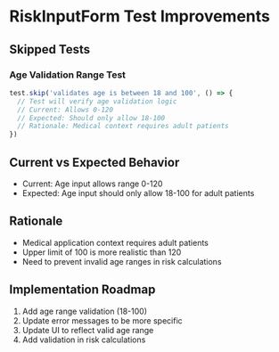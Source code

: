 # RiskInputForm Test Improvements

## Skipped Tests

### Age Validation Range Test
```javascript
test.skip('validates age is between 18 and 100', () => {
  // Test will verify age validation logic
  // Current: Allows 0-120
  // Expected: Should only allow 18-100
  // Rationale: Medical context requires adult patients
})
```

## Current vs Expected Behavior
- Current: Age input allows range 0-120
- Expected: Age input should only allow 18-100 for adult patients

## Rationale
- Medical application context requires adult patients
- Upper limit of 100 is more realistic than 120
- Need to prevent invalid age ranges in risk calculations

## Implementation Roadmap
1. Add age range validation (18-100)
2. Update error messages to be more specific
3. Update UI to reflect valid age range
4. Add validation in risk calculations
